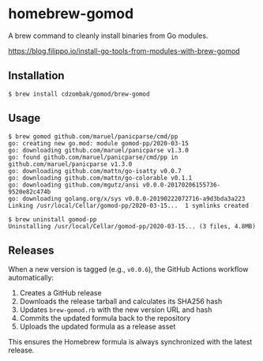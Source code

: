 # homebrew-gomod

A brew command to cleanly install binaries from Go modules.

https://blog.filippo.io/install-go-tools-from-modules-with-brew-gomod

## Installation

```
$ brew install cdzombak/gomod/brew-gomod
```

## Usage

```
$ brew gomod github.com/maruel/panicparse/cmd/pp
go: creating new go.mod: module gomod-pp/2020-03-15
go: downloading github.com/maruel/panicparse v1.3.0
go: found github.com/maruel/panicparse/cmd/pp in github.com/maruel/panicparse v1.3.0
go: downloading github.com/mattn/go-isatty v0.0.7
go: downloading github.com/mattn/go-colorable v0.1.1
go: downloading github.com/mgutz/ansi v0.0.0-20170206155736-9520e82c474b
go: downloading golang.org/x/sys v0.0.0-20190222072716-a9d3bda3a223
Linking /usr/local/Cellar/gomod-pp/2020-03-15...  1 symlinks created

$ brew uninstall gomod-pp
Uninstalling /usr/local/Cellar/gomod-pp/2020-03-15... (3 files, 4.8MB)
```

## Releases

When a new version is tagged (e.g., `v0.0.6`), the GitHub Actions workflow automatically:

1. Creates a GitHub release
2. Downloads the release tarball and calculates its SHA256 hash
3. Updates `brew-gomod.rb` with the new version URL and hash
4. Commits the updated formula back to the repository
5. Uploads the updated formula as a release asset

This ensures the Homebrew formula is always synchronized with the latest release.
